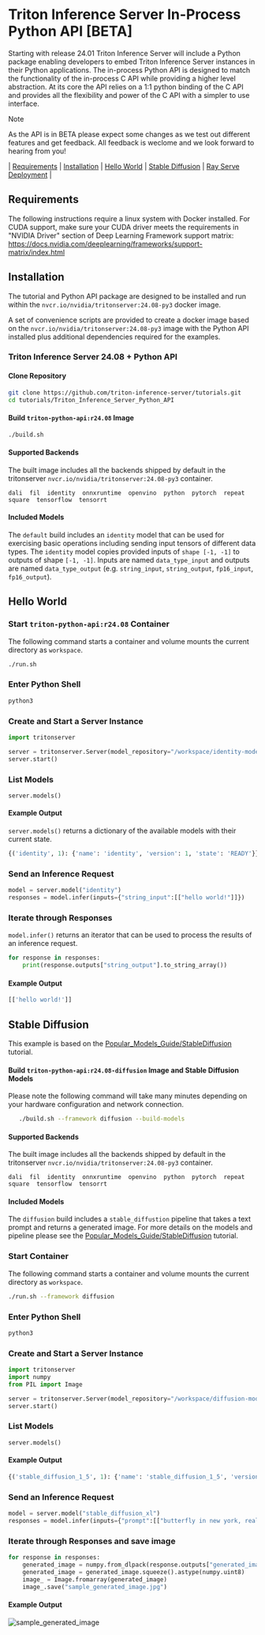 <!--
# Copyright 2024, NVIDIA CORPORATION & AFFILIATES. All rights reserved.
#
# Redistribution and use in source and binary forms, with or without
# modification, are permitted provided that the following conditions
# are met:
#  * Redistributions of source code must retain the above copyright
#    notice, this list of conditions and the following disclaimer.
#  * Redistributions in binary form must reproduce the above copyright
#    notice, this list of conditions and the following disclaimer in the
#    documentation and/or other materials provided with the distribution.
#  * Neither the name of NVIDIA CORPORATION nor the names of its
#    contributors may be used to endorse or promote products derived
#    from this software without specific prior written permission.
#
# THIS SOFTWARE IS PROVIDED BY THE COPYRIGHT HOLDERS ``AS IS'' AND ANY
# EXPRESS OR IMPLIED WARRANTIES, INCLUDING, BUT NOT LIMITED TO, THE
# IMPLIED WARRANTIES OF MERCHANTABILITY AND FITNESS FOR A PARTICULAR
# PURPOSE ARE DISCLAIMED.  IN NO EVENT SHALL THE COPYRIGHT OWNER OR
# CONTRIBUTORS BE LIABLE FOR ANY DIRECT, INDIRECT, INCIDENTAL, SPECIAL,
# EXEMPLARY, OR CONSEQUENTIAL DAMAGES (INCLUDING, BUT NOT LIMITED TO,
# PROCUREMENT OF SUBSTITUTE GOODS OR SERVICES; LOSS OF USE, DATA, OR
# PROFITS; OR BUSINESS INTERRUPTION) HOWEVER CAUSED AND ON ANY THEORY
# OF LIABILITY, WHETHER IN CONTRACT, STRICT LIABILITY, OR TORT
# (INCLUDING NEGLIGENCE OR OTHERWISE) ARISING IN ANY WAY OUT OF THE USE
# OF THIS SOFTWARE, EVEN IF ADVISED OF THE POSSIBILITY OF SUCH DAMAGE.
-->

# Triton Inference Server In-Process Python API [BETA]

Starting with release 24.01 Triton Inference Server will include a
Python package enabling developers to embed Triton Inference Server
instances in their Python applications. The in-process Python API is
designed to match the functionality of the in-process C API while
providing a higher level abstraction. At its core the API relies on a
1:1 python binding of the C API and provides all the flexibility and
power of the C API with a simpler to use interface.

> [!Note]
> As the API is in BETA please expect some changes as we
> test out different features and get feedback.
> All feedback is weclome and we look forward to hearing from you!

| [Requirements](#requirements) | [Installation](#installation) | [Hello World](#hello-world) | [Stable Diffusion](#stable-diffusion) | [Ray Serve Deployment](examples/rayserve) |

## Requirements

The following instructions require a linux system with Docker
installed. For CUDA support, make sure your CUDA driver meets the
requirements in "NVIDIA Driver" section of Deep Learning Framework
support matrix:
https://docs.nvidia.com/deeplearning/frameworks/support-matrix/index.html

## Installation

The tutorial and Python API package are designed to be installed and
run within the `nvcr.io/nvidia/tritonserver:24.08-py3` docker image.

A set of convenience scripts are provided to create a docker image
based on the `nvcr.io/nvidia/tritonserver:24.08-py3` image with the
Python API installed plus additional dependencies required for the
examples.

### Triton Inference Server 24.08 + Python API

#### Clone Repository
```bash
git clone https://github.com/triton-inference-server/tutorials.git
cd tutorials/Triton_Inference_Server_Python_API
```

#### Build `triton-python-api:r24.08` Image
```bash
./build.sh
```

#### Supported Backends

The built image includes all the backends shipped by default in the
tritonserver `nvcr.io/nvidia/tritonserver:24.08-py3` container.

```
dali  fil  identity  onnxruntime  openvino  python  pytorch  repeat  square  tensorflow  tensorrt
```

#### Included Models

The `default` build includes an `identity` model that can be used for
exercising basic operations including sending input tensors of
different data types. The `identity` model copies provided inputs of
`shape [-1, -1]` to outputs of shape `[-1, -1]`. Inputs are named
`data_type_input` and outputs are named `data_type_output`
(e.g. `string_input`, `string_output`, `fp16_input`, `fp16_output`).


## Hello World

### Start `triton-python-api:r24.08` Container

The following command starts a container and volume mounts the current
directory as `workspace`.

```bash
./run.sh
```

### Enter Python Shell

```bash
python3
```

### Create and Start a Server Instance

```python
import tritonserver

server = tritonserver.Server(model_repository="/workspace/identity-models")
server.start()
```

### List Models

```
server.models()
```

#### Example Output

`server.models()` returns a dictionary of the available models with
their current state.

```python
{('identity', 1): {'name': 'identity', 'version': 1, 'state': 'READY'}}
```

### Send an Inference Request

```python
model = server.model("identity")
responses = model.infer(inputs={"string_input":[["hello world!"]]})
```

### Iterate through Responses
`model.infer()` returns an iterator that can be used to process the
results of an inference request.

```python
for response in responses:
    print(response.outputs["string_output"].to_string_array())
```

#### Example Output
```python
[['hello world!']]
```


## Stable Diffusion

This example is based on the
[Popular_Models_Guide/StableDiffusion](../Popular_Models_Guide/StableDiffusion)
tutorial.


#### Build `triton-python-api:r24.08-diffusion` Image and Stable Diffusion Models

Please note the following command will take many minutes depending on
your hardware configuration and network connection.

```bash
   ./build.sh --framework diffusion --build-models
```

#### Supported Backends

The built image includes all the backends shipped by default in the
tritonserver `nvcr.io/nvidia/tritonserver:24.08-py3` container.

```
dali  fil  identity  onnxruntime  openvino  python  pytorch  repeat  square  tensorflow  tensorrt
```

#### Included Models

The `diffusion` build includes a `stable_diffustion` pipeline that
takes a text prompt and returns a generated image. For more details on
the models and pipeline please see the
[Popular_Models_Guide/StableDiffusion](../Popular_Models_Guide/StableDiffusion)
tutorial.

### Start Container

The following command starts a container and volume mounts the current
directory as `workspace`.

```bash
./run.sh --framework diffusion
```

### Enter Python Shell

```bash
python3
```

### Create and Start a Server Instance

```python
import tritonserver
import numpy
from PIL import Image

server = tritonserver.Server(model_repository="/workspace/diffusion-models")
server.start()
```

### List Models

```
server.models()
```

#### Example Output
```python
{('stable_diffusion_1_5', 1): {'name': 'stable_diffusion_1_5', 'version': 1, 'state': 'READY'}, ('stable_diffusion_xl', 1): {'name': 'stable_diffusion_xl', 'version': 1, 'state': 'READY'}}
```

### Send an Inference Request

```python
model = server.model("stable_diffusion_xl")
responses = model.infer(inputs={"prompt":[["butterfly in new york, realistic, 4k, photograph"]]})
```

### Iterate through Responses and save image


```python
for response in responses:
	generated_image = numpy.from_dlpack(response.outputs["generated_image"])
	generated_image = generated_image.squeeze().astype(numpy.uint8)
	image_ = Image.fromarray(generated_image)
	image_.save("sample_generated_image.jpg")
```

#### Example Output

![sample_generated_image](./docs/sample_generated_image.jpg)

